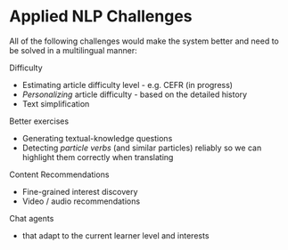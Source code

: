 # Applied NLP Challenges

All of the following challenges would make the system better and need to be solved in a multilingual manner: 

Difficulty 
- Estimating article difficulty level - e.g. CEFR (in progress)
- *Personalizing* article difficulty - based on the detailed history
- Text simplification

Better exercises
- Generating textual-knowledge questions 
- Detecting *particle verbs* (and similar particles) reliably so we can highlight them correctly when translating

Content Recommendations
- Fine-grained interest discovery
- Video / audio recommendations

Chat agents
- that adapt to the current learner level and interests
